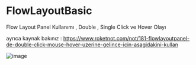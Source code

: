 # FlowLayoutBasic
Flow Layout Panel Kullanımı , Double , Single Click ve Hover Olayı

ayrıca kaynak bakınız : https://www.roketnot.com/not/181-flowlayoutpanel-de-double-click-mouse-hover-uzerine-gelince-icin-asagidakini-kullan



![image](https://user-images.githubusercontent.com/21096087/207600516-8f8c3bf0-5af6-4fb2-8a73-70df8dfd8cad.png)

